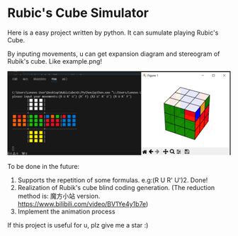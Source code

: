 # Rubic's Cube Simulator
Here is a easy project written by python. It can sumulate playing Rubic's Cube.

By inputing movements, u can get expansion diagram and stereogram of Rubik's cube. Like example.png!

![](example.png)

To be done in the future:
1. Supports the repetition of some formulas. e.g:(R U R' U')2.   Done!
2. Realization of Rubik's cube blind coding generation. (The reduction method is: 魔方小站 version. https://www.bilibili.com/video/BV1Ye4y1b7e)
3. Implement the animation process

If this project is useful for u, plz give me a star :)

